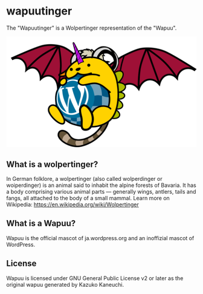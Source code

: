 # wapuutinger
The "Wapuutinger" is a Wolpertinger representation of the "Wapuu".

![Wapuutinger](wapuutinger.png?raw=true "Title")

## What is a wolpertinger?
In German folklore, a wolpertinger (also called wolperdinger or woiperdinger) is an animal said to inhabit the alpine forests of Bavaria. It has a body comprising various animal parts — generally wings, antlers, tails and fangs, all attached to the body of a small mammal. Learn more on Wikipedia: https://en.wikipedia.org/wiki/Wolpertinger

## What is a Wapuu?
Wapuu is the official mascot of ja.wordpress.org and an inoffizial mascot of WordPress.

## License 
Wapuu is licensed under GNU General Public License v2 or later as the original wapuu generated by Kazuko Kaneuchi.
